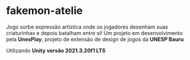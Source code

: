# fakemon-atelie

Jogo sorbe expressão artística onde os jogadores desenham suas criaturinhas e depois batalham entre si!
Um projeto em desenvolvimento pela **UnesPlay**, projeto de extensão de design de jogos da **UNESP Bauru**

Utilizando **Unity versão 2021.3.20f1 LTS**

